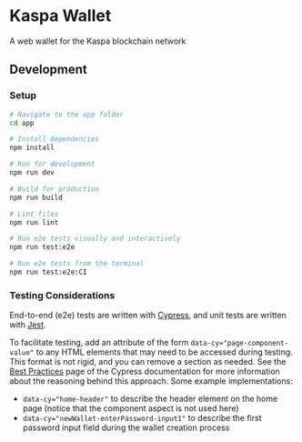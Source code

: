 # Kaspa Wallet

A web wallet for the Kaspa blockchain network

## Development

### Setup

```bash
# Navigate to the app folder
cd app

# Install dependencies
npm install

# Run for development
npm run dev

# Build for production
npm run build

# Lint files
npm run lint

# Run e2e tests visually and interactively
npm run test:e2e

# Run e2e tests from the terminal
npm run test:e2e:CI
```

### Testing Considerations

End-to-end (e2e) tests are written with [Cypress](https://www.cypress.io/), and unit tests
are written with [Jest](https://jestjs.io/).

To facilitate testing, add an attribute of the form `data-cy="page-component-value"` to
any HTML elements that may need to be accessed during testing. This format is not rigid,
and you can remove a section as needed. See the
[Best Practices](https://docs.cypress.io/guides/references/best-practices.html#Selecting-Elements)
page of the Cypress documentation for more information about the reasoning behind this
approach. Some example implementations:

- `data-cy="home-header"` to describe the header element on the home page (notice that the component aspect is not used here)
- `data-cy="newWallet-enterPassword-input1"` to describe the first password input field during the wallet creation process
